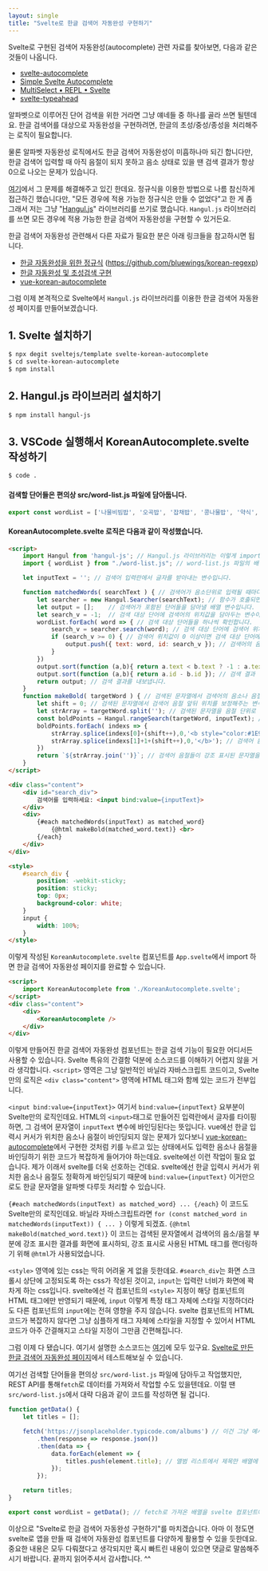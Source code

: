 ```yaml
---
layout: single
title: "Svelte로 한글 검색어 자동완성 구현하기"
---
```

Svelte로 구현된 검색어 자동완성(autocomplete) 관련 자료를 찾아보면, 다음과 같은 것들이 나옵니다.
- <a href="https://github.com/elcobvg/svelte-autocomplete" target="_blank">svelte-autocomplete</a>
- <a href="https://github.com/pstanoev/simple-svelte-autocomplete" target="_blank">Simple Svelte Autocomplete</a>
- <a href="https://svelte.dev/repl/c7094fb1004b440482d2a88f4d1d7ef5?version=3.14.0" target="_blank">MultiSelect • REPL • Svelte</a>
- <a href="https://metonym.github.io/svelte-typeahead/" target="_blank">svelte-typeahead</a>

알파벳으로 이루어진 단어 검색을 위한 거라면 그냥 얘네들 중 하나를 골라 쓰면 될텐데요. 한글 검색어를 대상으로 자동완성을 구현하려면, 한글의 초성/중성/종성을 처리해주는 로직이 필요합니다.

물론 알파벳 자동완성 로직에서도 한글 검색어 자동완성이 미흡하나마 되긴 합니다만, 한글 검색어 입력할 때 아직 음절이 되지 못하고 음소 상태로 있을 땐 검색 결과가 항상 0으로 나오는 문제가 있습니다.

<a href="https://bluewings.github.io/unobstructed-hangul-regular-expression/" target="_blank">여기</a>에서 그 문제를 해결해주고 있긴 한데요. 정규식을 이용한 방법으로 나름 참신하게 접근하긴 했습니다만, "모든 경우에 적용 가능한 정규식은 만들 수 없었다"고 한 게 좀 그래서 저는 그냥 "<a href="https://github.com/e-/Hangul.js" target="_blank">Hangul.js</a>" 라이브러리를 쓰기로 했습니다. `Hangul.js` 라이브러리를 쓰면 모든 경우에 적용 가능한 한글 검색어 자동완성을 구현할 수 있거든요.

한글 검색어 자동완성 관련해서 다른 자료가 필요한 분은 아래 링크들을 참고하시면 됩니다.
- <a href="https://bluewings.github.io/unobstructed-hangul-regular-expression/" target="_blank">한글 자동완성을 위한 정규식</a> (<a href="https://github.com/bluewings/korean-regexp" target="_blank">https://github.com/bluewings/korean-regexp</a>)
- <a href="https://github.com/ryuken73/node_chosung_search" target="_blank">한글 자동완성 및 초성검색 구현</a>
- <a href="https://github.com/whdckszxxx/vue-korean-autocomplete" target="_blank">vue-korean-autocomplete</a>

그럼 이제 본격적으로 Svelte에서 `Hangul.js` 라이브러리를 이용한 한글 검색어 자동완성 페이지를 만들어보겠습니다.

## 1. Svelte 설치하기
```bash
$ npx degit sveltejs/template svelte-korean-autocomplete
$ cd svelte-korean-autocomplete
$ npm install
```

## 2. Hangul.js 라이브러리 설치하기
```bash
$ npm install hangul-js
```

## 3. VSCode 실행해서 KoreanAutocomplete.svelte 작성하기
```bash
$ code .
```
#### 검색할 단어들은 편의상 src/word-list.js 파일에 담아둡니다.
```javascript
export const wordList = ['나물비빔밥', '오곡밥', '잡채밥', '콩나물밥', '약식', ...];
```

#### KoreanAutocomplete.svelte 로직은 다음과 같이 작성했습니다.
```html
<script>
    import Hangul from 'hangul-js'; // Hangul.js 라이브러리는 이렇게 import하면 됩니다.
    import { wordList } from "./word-list.js"; // word-list.js 파일의 배열변수 wordList도 이렇게 import합니다.

    let inputText = ''; // 검색어 입력란에서 글자를 받아내는 변수입니다.

    function matchedWords( searchText ) { // 검색어가 음소단위로 입력될 때마다 호출되는 함수입니다.
        let searcher = new Hangul.Searcher(searchText); // 함수가 호출되면 일단 검색어를 음소단위로 분리해놓습니다.
        let output = [];    // 검색어가 포함된 단어들을 담아낼 배열 변수입니다.
        let search_v = -1;  // 검색 대상 단어에 검색어의 위치값을 담아두는 변수이며, default -1은 검색어가 포함되어 있지 않다는 의미입니다.
        wordList.forEach( word => { // 검색 대상 단어들을 하나씩 확인합니다.
            search_v = searcher.search(word); // 검색 대상 단어에 검색어 위치값을 받아냅니다.
            if (search_v >= 0) { // 검색어 위치값이 0 이상이면 검색 대상 단어에 검색어의 음소나 음절이 존재한다는 의미입니다.
                output.push({ text: word, id: search_v }); // 검색어의 음소나 음절이 포함된 단어를 검색 결과 배열에 담습니다. 검색어 위치값도 챙깁니다.
            }
        })
        output.sort(function (a,b){ return a.text < b.text ? -1 : a.text > b.text ? 1 : 0; }); // 검색어의 음소나 음절이 포함된 단어들을 일단 가나다 순으로 정렬합니다.
        output.sort(function (a,b){ return a.id - b.id }); // 검색 결과 단어들을 검색어 위치값 순으로 정렬합니다. 이렇게 해야 검색어의 음소에 가장 가까운 단어가 최상단에 배치됩니다.
        return output; // 검색 결과를 내보냅니다.
    }
    function makeBold( targetWord ) { // 검색된 문자열에서 검색어의 음소나 음절이 포함된 부분에 강조 표시하는 함수입니다.
        let shift = 0; // 검색된 문자열에서 검색어 음절 앞뒤 위치를 보정해주는 변수입니다.
        let strArray = targetWord.split(''); // 검색된 문자열을 음절 단위로 나누어 배열에 담습니다.
        const boldPoints = Hangul.rangeSearch(targetWord, inputText); // 검색된 문자열에서 검색어 음절의 앞뒤 위치값들을 배열에 담습니다.
        boldPoints.forEach( indexs => {
            strArray.splice(indexs[0]+(shift++),0,'<b style="color:#1E94FC;">'); // 검색어 음절 앞에 강조 표시를 위한 HTML 태그를 삽입합니다.
            strArray.splice(indexs[1]+1+(shift++),0,'</b>'); // 검색어 음절 뒤에 강조 표시 종료 태그를 삽입합니다.
        })
        return `${strArray.join('')}`; // 검색어 음절들이 강조 표시된 문자열을 String으로 변환해서 내보냅니다.
    }
</script>

<div class="content">
    <div id="search_div">
        검색어를 입력하세요: <input bind:value={inputText}>
    </div>
    <div>
        {#each matchedWords(inputText) as matched_word}
            {@html makeBold(matched_word.text)} <br>
        {/each}
    </div>
</div>

<style>
    #search_div {
        position: -webkit-sticky;
        position: sticky;
        top: 0px;
        background-color: white;
    }
    input {
        width: 100%;
    }
</style>
```

이렇게 작성된 `KoreanAutocomplete.svelte` 컴포넌트를 `App.svelte`에서 import 하면 한글 검색어 자동완성 페이지를 완료할 수 있습니다.
```html
<script>
	import KoreanAutocomplete from './KoreanAutocomplete.svelte';
</script>
<div class="content">
	<div>
		<KoreanAutocomplete />
	</div>
</div>
```

이렇게 만들어진 한글 검색어 자동완성 컴포넌트는 한글 검색 기능이 필요한 어디서든 사용할 수 있습니다. Svelte 특유의 간결함 덕분에 소스코드를 이해하기 어렵지 않을 거라 생각합니다. `<script>` 영역은 그냥 일반적인 바닐라 자바스크립트 코드이고, Svelte만의 로직은 `<div class="content">` 영역에 HTML 태그와 함께 있는 코드가 전부입니다. 

`<input bind:value={inputText}>` 여기서 `bind:value={inputText}` 요부분이 Svelte만의 로직인데요. HTML의 `<input>`태그로 만들어진 입력란에서 글자를 타이핑하면, 그 검색어 문자열이 `inputText` 변수에 바인딩된다는 뜻입니다. vue에선 한글 입력시 커서가 위치한 음소나 음절이 바인딩되지 않는 문제가 있다보니 <a href="https://github.com/whdckszxxx/vue-korean-autocomplete" target="_blank">vue-korean-autocomplete</a>에서 구현한 것처럼 키를 누르고 있는 상태에서도 입력한 음소나 음절을 바인딩하기 위한 코드가 복잡하게 들어가야 하는데요. svelte에선 이런 작업이 필요 없습니다. 제가 이래서 svelte를 더욱 선호하는 건데요. svelte에선 한글 입력시 커서가 위치한 음소나 음절도 정확하게 바인딩되기 때문에 `bind:value={inputText}` 이거만으로도 한글 문자열을 알파벳 다루듯 처리할 수 있습니다.

`{#each matchedWords(inputText) as matched_word} ... {/each}` 이 코드도 Svelte만의 로직인데요. 바닐라 자바스크립트라면 `for (const matched_word in matchedWords(inputText)) { ... }` 이렇게 되겠죠. `{@html makeBold(matched_word.text)}` 이 코드는 검색된 문자열에서 검색어의 음소/음절 부분에 강조 표시한 결과를 화면에 표시하되, 강조 표시로 사용된 HTML 태그를 랜더링하기 위해 `@html`가 사용되었습니다.

`<style>` 영역에 있는 css는 딱히 어려울 게 없을 듯한데요. `#search_div`는 화면 스크롤시 상단에 고정되도록 하는 css가 작성된 것이고, `input`는 입력란 너비가 화면에 꽉 차게 하는 css입니다. svelte에선 각 컴포넌트의 `<style>` 지정이 해당 컴포넌트의 HTML 태그에만 반영되기 때문에, `input` 이렇게 특정 태그 자체에 스타일 지정하더라도 다른 컴포넌트의 `input`에는 전혀 영향을 주지 않습니다. svelte 컴포넌트의 HTML 코드가 복잡하지 않다면 그냥 심플하게 태그 자체에 스타일을 지정할 수 있어서 HTML 코드가 아주 간결해지고 스타일 지정이 그만큼 간편해집니다.

그럼 이제 다 됐습니다. 여기서 설명한 소스코드는 <a href="https://github.com/lee-eung/svelte-korean-autocomplete" target="_blank">여기</a>에 모두 있구요. <a href="https://lee-eung.github.io/svelte/korean-autocomp/" target="_blank">Svelte로 만든 한글 검색어 자동완성 페이지</a>에서 테스트해보실 수 있습니다.

여기선 검색할 단어들을 편의상 `src/word-list.js` 파일에 담아두고 작업했지만, REST API를 통해`fetch`로 데이터를 가져와서 작업할 수도 있을텐데요. 이럴 땐 `src/word-list.js`에서 대략 다음과 같이 코드를 작성하면 될 겁니다.

```javascript
function getData() {
    let titles = [];

    fetch('https://jsonplaceholder.typicode.com/albums') // 이건 그냥 예시로 사용한 free online REST API입니다. 여기선 앨범 리스트(fake data)를 가져옵니다.
        .then(response => response.json())
        .then(data => {
            data.forEach(element => {
                titles.push(element.title); // 앨범 리스트에서 제목만 배열에 담습니다.
            });
        });

    return titles;
}

export const wordList = getData(); // fetch로 가져온 배열을 svelte 컴포넌트에서 쓸 수 있게 export 처리합니다.
```

이상으로 "Svelte로 한글 검색어 자동완성 구현하기"를 마치겠습니다. 아마 이 정도면 svelte로 앱을 만들 때 검색어 자동완성 컴포넌트를 다양하게 활용할 수 있을 듯한데요. 중요한 내용은 모두 다뤄졌다고 생각되지만 혹시 빠트린 내용이 있으면 댓글로 말씀해주시기 바랍니다. 끝까지 읽어주셔서 감사합니다. ^^
